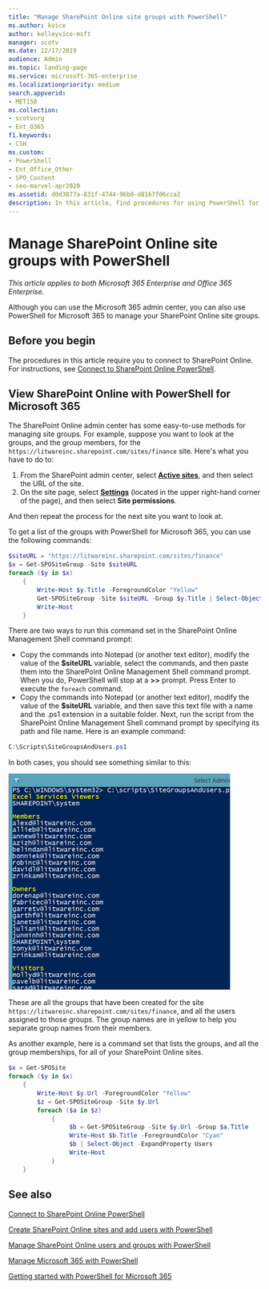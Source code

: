 ```yaml
---
title: "Manage SharePoint Online site groups with PowerShell"
ms.author: kvice
author: kelleyvice-msft
manager: scotv
ms.date: 12/17/2019
audience: Admin
ms.topic: landing-page
ms.service: microsoft-365-enterprise
ms.localizationpriority: medium
search.appverid:
- MET150
ms.collection: 
- scotvorg
- Ent_O365
f1.keywords:
- CSH
ms.custom:
- PowerShell
- Ent_Office_Other
- SPO_Content
- seo-marvel-apr2020
ms.assetid: d0d3877a-831f-4744-96b0-d8167f06cca2
description: In this article, find procedures for using PowerShell for Microsoft 365 to manage SharePoint Online site groups.
---
```


# Manage SharePoint Online site groups with PowerShell

*This article applies to both Microsoft 365 Enterprise and Office 365 Enterprise.*

Although you can use the Microsoft 365 admin center, you can also use PowerShell for Microsoft 365 to manage your SharePoint Online site groups.

## Before you begin

The procedures in this article require you to connect to SharePoint Online. For instructions, see [Connect to SharePoint Online PowerShell](/powershell/sharepoint/sharepoint-online/connect-sharepoint-online).

## View SharePoint Online with PowerShell for Microsoft 365

The SharePoint Online admin center has some easy-to-use methods for managing site groups. For example, suppose you want to look at the groups, and the group members, for the `https://litwareinc.sharepoint.com/sites/finance` site. Here's what you have to do to:

1. From the SharePoint admin center, select <a href="https://go.microsoft.com/fwlink/?linkid=2185220" target="_blank">**Active sites**</a>, and then select the URL of the site.
2. On the site page, select <a href="https://go.microsoft.com/fwlink/?linkid=2185072" target="_blank">**Settings**</a> (located in the upper right-hand corner of the page), and then select **Site permissions**.

And then repeat the process for the next site you want to look at.

To get a list of the groups with PowerShell for Microsoft 365, you can use the following commands:

```powershell
$siteURL = "https://litwareinc.sharepoint.com/sites/finance"
$x = Get-SPOSiteGroup -Site $siteURL
foreach ($y in $x)
    {
        Write-Host $y.Title -ForegroundColor "Yellow"
        Get-SPOSiteGroup -Site $siteURL -Group $y.Title | Select-Object -ExpandProperty Users
        Write-Host
    }
```

There are two ways to run this command set in the SharePoint Online Management Shell command prompt:

- Copy the commands into Notepad (or another text editor), modify the value of the **$siteURL** variable, select the commands, and then paste them into the SharePoint Online Management Shell command prompt. When you do, PowerShell will stop at a **>>** prompt. Press Enter to execute the `foreach` command.<br/>
- Copy the commands into Notepad (or another text editor), modify the value of the **$siteURL** variable, and then save this text file with a name and the .ps1 extension in a suitable folder. Next, run the script from the SharePoint Online Management Shell command prompt by specifying its path and file name. Here is an example command:

```powershell
C:\Scripts\SiteGroupsAndUsers.ps1
```

In both cases, you should see something similar to this:

![SharePoint Online site groups.](../media/SPO-site-groups.png)

These are all the groups that have been created for the site `https://litwareinc.sharepoint.com/sites/finance`, and all the users assigned to those groups. The group names are in yellow to help you separate group names from their members.

As another example, here is a command set that lists the groups, and all the group memberships, for all of your SharePoint Online sites.

```powershell
$x = Get-SPOSite
foreach ($y in $x)
    {
        Write-Host $y.Url -ForegroundColor "Yellow"
        $z = Get-SPOSiteGroup -Site $y.Url
        foreach ($a in $z)
            {
                 $b = Get-SPOSiteGroup -Site $y.Url -Group $a.Title
                 Write-Host $b.Title -ForegroundColor "Cyan"
                 $b | Select-Object -ExpandProperty Users
                 Write-Host
            }
    }
```

## See also

[Connect to SharePoint Online PowerShell](/powershell/sharepoint/sharepoint-online/connect-sharepoint-online)

[Create SharePoint Online sites and add users with PowerShell](create-sharepoint-sites-and-add-users-with-powershell.md)

[Manage SharePoint Online users and groups with PowerShell](manage-sharepoint-users-and-groups-with-powershell.md)

[Manage Microsoft 365 with PowerShell](manage-microsoft-365-with-microsoft-365-powershell.md)

[Getting started with PowerShell for Microsoft 365](getting-started-with-microsoft-365-powershell.md)
